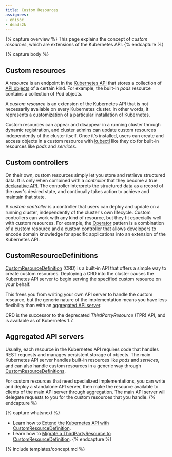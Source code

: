 ```yaml
---
title: Custom Resources
assignees:
- enisoc
- deads2k
---
```


{% capture overview %}
This page explains the concept of *custom resources*, which are extensions of the Kubernetes API.
{% endcapture %}

{% capture body %}
## Custom resources

A *resource* is an endpoint in the [Kubernetes API](/docs/reference/api-overview/) that stores a
collection of [API objects](/docs/concepts/overview/working-with-objects/kubernetes-objects/) of a
certain kind.
For example, the built-in *pods* resource contains a collection of Pod objects.

A *custom resource* is an extension of the Kubernetes API that is not necessarily available on every
Kubernetes cluster. In other words, it represents a customization of a particular installation of
Kubernetes.

Custom resources can appear and disappear in a running cluster through dynamic registration,
and cluster admins can update custom resources independently of the cluster itself.
Once it's installed, users can create and access objects in a custom resource with
[kubectl](/docs/user-guide/kubectl-overview/) like they do for built-in resources like *pods*
and *services*.

## Custom controllers

On their own, custom resources simply let you store and retrieve structured data.
It is only when combined with a *controller* that they become a true
[declarative API](/docs/concepts/overview/working-with-objects/kubernetes-objects/#understanding-kubernetes-objects).
The controller interprets the structured data as a record of the user's desired state,
and continually takes action to achieve and maintain that state.

A *custom controller* is a controller that users can deploy and update on a running cluster,
independently of the cluster's own lifecycle.
Custom controllers can work with any kind of resource, but they fit especially well with custom
resources.
For example, the [Operator](https://coreos.com/blog/introducing-operators.html) pattern is a
combination of a custom resource and a custom controller that allows developers to encode domain
knowledge for specific applications into an extension of the Kubernetes API.

## CustomResourceDefinitions

[CustomResourceDefinition](/docs/tasks/access-kubernetes-api/extend-api-custom-resource-definitions/)
(CRD) is a built-in API that offers a simple way to create custom resources.
Deploying a CRD into the cluster causes the Kubernetes API server to begin serving the specified
custom resource on your behalf.

This frees you from writing your own API server to handle the custom resource,
but the generic nature of the implementation means you have less flexibility than with an
[aggregated API server](#aggregated-api-servers).

CRD is the successor to the deprecated *ThirdPartyResource* (TPR) API, and is available as of
Kubernetes 1.7.

## Aggregated API servers

Usually, each resource in the Kubernetes API requires code that handles REST requests and manages
persistent storage of objects.
The main Kubernetes API server handles built-in resources like *pods* and *services*,
and can also handle custom resources in a generic way through [CustomResourceDefinitions](#customresourcedefinitions).

For custom resources that need specialized implementations, you can write and deploy a standalone
API server, then make the resource available to clients of the main API server through aggregation.
The main API server will delegate requests to you for the custom resources that you handle.
{% endcapture %}

{% capture whatsnext %}
* Learn how to [Extend the Kubernetes API with CustomResourceDefinition](/docs/tasks/access-kubernetes-api/extend-api-custom-resource-definitions/).
* Learn how to [Migrate a ThirdPartyResource to CustomResourceDefinition](/docs/tasks/access-kubernetes-api/migrate-third-party-resource/).
{% endcapture %}

{% include templates/concept.md %}
